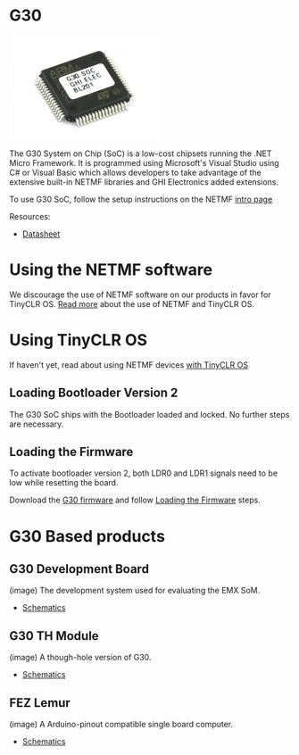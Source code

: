 # G30
![G30](images/g30.jpg)

The G30 System on Chip (SoC) is a low-cost chipsets running the .NET Micro Framework. It is programmed using Microsoft's Visual Studio using C# or Visual Basic which allows developers to take advantage of the extensive built-in NETMF libraries and GHI Electronics added extensions.

To use G30 SoC, follow the setup instructions on the NETMF [intro page](../legacy_products/netmf/intro.md)

Resources:
*	[Datasheet]()

# Using the NETMF software
We discourage the use of NETMF software on our products in favor for TinyCLR OS. [Read more](../legacy_products/netmf/intro.md) about the use of NETMF and TinyCLR OS.

# Using TinyCLR OS
If haven't yet, read about using NETMF devices [with TinyCLR OS](../legacy_products/netmf/intro.md#with-tinyclr-os)

## Loading Bootloader Version 2
The G30 SoC ships with the Bootloader loaded and locked. No further steps are necessary.

## Loading the Firmware

To activate bootloader version 2, both LDR0 and LDR1 signals need to be low while resetting the board.

Download the [G30 firmware](../../tinyclr/downloads.md#g30) and follow [Loading the Firmware](../loaders/bootloader.md#loading-the-firmware) steps.

# G30 Based products
## G30 Development Board
(image)
The development system used for evaluating the EMX SoM.

* [Schematics]()

## G30 TH Module
(image)
A though-hole version of G30.

* [Schematics]()

## FEZ Lemur
(image)
A Arduino-pinout compatible single board computer.

* [Schematics]()
